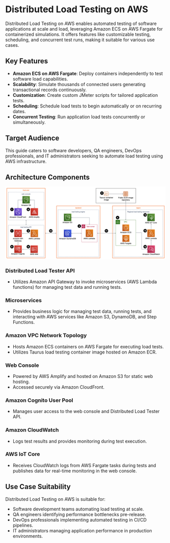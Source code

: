 # Distributed Load Testing on AWS

Distributed Load Testing on AWS enables automated testing of software applications at scale and load, leveraging Amazon ECS on AWS Fargate for containerized simulations. It offers features like customizable testing, scheduling, and concurrent test runs, making it suitable for various use cases.

## Key Features

- **Amazon ECS on AWS Fargate**: Deploy containers independently to test software load capabilities.
- **Scalability**: Simulate thousands of connected users generating transactional records continuously.
- **Customization**: Create custom JMeter scripts for tailored application tests.
- **Scheduling**: Schedule load tests to begin automatically or on recurring dates.
- **Concurrent Testing**: Run application load tests concurrently or simultaneously.

## Target Audience

This guide caters to software developers, QA engineers, DevOps professionals, and IT administrators seeking to automate load testing using AWS infrastructure.

## Architecture Components

![alt text](images/day15.png)

### Distributed Load Tester API
- Utilizes Amazon API Gateway to invoke microservices (AWS Lambda functions) for managing test data and running tests.

### Microservices
- Provides business logic for managing test data, running tests, and interacting with AWS services like Amazon S3, DynamoDB, and Step Functions.

### Amazon VPC Network Topology
- Hosts Amazon ECS containers on AWS Fargate for executing load tests.
- Utilizes Taurus load testing container image hosted on Amazon ECR.

### Web Console
- Powered by AWS Amplify and hosted on Amazon S3 for static web hosting.
- Accessed securely via Amazon CloudFront.

### Amazon Cognito User Pool
- Manages user access to the web console and Distributed Load Tester API.

### Amazon CloudWatch
- Logs test results and provides monitoring during test execution.

### AWS IoT Core
- Receives CloudWatch logs from AWS Fargate tasks during tests and publishes data for real-time monitoring in the web console.

## Use Case Suitability

Distributed Load Testing on AWS is suitable for:
- Software development teams automating load testing at scale.
- QA engineers identifying performance bottlenecks pre-release.
- DevOps professionals implementing automated testing in CI/CD pipelines.
- IT administrators managing application performance in production environments.

